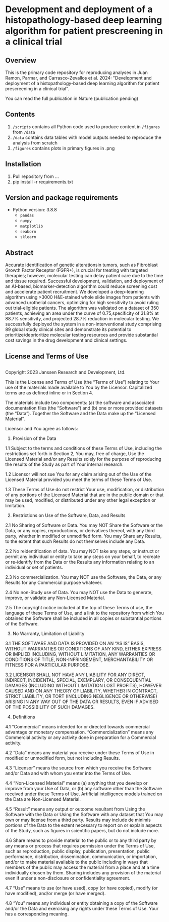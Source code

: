 # Development and deployment of a histopathology-based deep learning algorithm for patient prescreening in a clinical trial

## Overview
This is the primary code repository for reproducing analyses in Juan Ramon, Parmar, and Carrasco-Zevallos et al. 2024: "Development and deployment of a histopathology-based deep learning algorithm for patient prescreening in a clinical trial".

You can read the full publication in Nature (publication pending)

## Contents
1. `/scripts` contains all Python code used to produce content in `/figures` from `/data`
2. `/data` contains data tables with model outputs needed to reproduce the analysis from scratch
3. `/figures` contains plots in primary figures in .png

## Installation
1. Pull repository from ...
2. pip install -r requirements.txt

## Version and package requirements 
- Python version: 3.8.8
    - `pandas`
    - `numpy`
    - `matplotlib`
    - `seaborn`
    - `sklearn`
    
## Abstract 

Accurate identification of genetic alterationsin tumors, such as Fibroblast Growth Factor Receptor (FGFR+), is crucial
for treating with targeted therapies; however, molecular testing can delay patient care due to the time and tissue
required. Successful development, validation, and deployment of an AI-based, biomarker-detection algorithm could
reduce screening cost and accelerate patient recruitment. We developed a deep-learning algorithm using >3000
H&E-stained whole slide images from patients with advanced urothelial cancers, optimizing for high sensitivity to
avoid ruling out trial-eligible patients. The algorithm was validated on a dataset of 350 patients, achieving an area
under the curve of 0.75,specificity of 31.8% at 88.7% sensitivity, and projected 28.7% reduction in molecular testing.
We successfully deployed the system in a non-interventional study comprising 89 global study clinical sites and
demonstrate its potential to prioritize/deprioritize molecular testing resources and provide substantial cost savings
in the drug development and clinical settings.






## ########################
## License and Terms of Use
## ########################

Copyright 2023 Janssen Research and Development, Ltd. 

This is the License and Terms of Use (the “Terms of Use”) relating to Your use of the materials made available to You by the Licensor. Capitalized terms are as defined inline or in Section 4. 

The materials include two components: (a) the software and associated documentation files (the “Software”) and (b) one or more provided datasets (the “Data”).  Together the Software and the Data make up the “Licensed Material”.  

Licensor and You agree as follows:

1.	Provision of the Data

1.1	Subject to the terms and conditions of these Terms of Use, including the restrictions set forth in Section 2, You may, free of charge, Use the Licensed Material and/or any Results solely for the purpose of reproducing the results of the Study as part of Your internal research.

1.2	Licensor will not sue You for any claim arising out of the Use of the Licensed Material provided you meet the terms of these Terms of Use.

1.3	These Terms of Use do not restrict Your use, modification, or distribution of any portions of the Licensed Material that are in the public domain or that may be used, modified, or distributed under any other legal exception or limitation.

2.	 Restrictions on Use of the Software, Data, and Results

2.1	No Sharing of Software or Data.  You may NOT Share the Software or the Data, or any copies, reproductions, or derivatives thereof, with any third party, whether in modified or unmodified form.  You may Share any Results, to the extent that such Results do not themselves include any Data.

2.2	No reidentification of data.  You may NOT take any steps, or instruct or permit any individual or entity to take any steps on your behalf, to recreate or re-identify from the Data or the Results any information relating to an individual or set of patients.

2.3	No commercialization.  You may NOT use the Software, the Data, or any Results for any Commercial purpose whatever.

2.4	No non-Study use of Data.  You may NOT use the Data to generate, improve, or validate any Non-Licensed Material.  

2.5	The copyright notice included at the top of these Terms of use, the language of these Terms of Use, and a link to the repository from which You obtained the Software shall be included in all copies or substantial portions of the Software.

3.	 No Warranty, Limitation of Liability

3.1	THE SOFTWARE AND DATA IS PROVIDED ON AN “AS IS” BASIS, WITHOUT WARRANTIES OR CONDITIONS OF ANY KIND, EITHER EXPRESS OR IMPLIED INCLUDING, WITHOUT LIMITATION, ANY WARRANTIES OR CONDITIONS OF TITLE, NON-INFRINGEMENT, MERCHANTABILITY OR FITNESS FOR A PARTICULAR PURPOSE.

3.2	LICENSOR SHALL NOT HAVE ANY LIABILITY FOR ANY DIRECT, INDIRECT, INCIDENTAL, SPECIAL, EXEMPLARY, OR CONSEQUENTIAL DAMAGES (INCLUDING WITHOUT LIMITATION LOST PROFITS), HOWEVER CAUSED AND ON ANY THEORY OF LIABILITY, WHETHER IN CONTRACT, STRICT LIABILITY, OR TORT (INCLUDING NEGLIGENCE OR OTHERWISE) ARISING IN ANY WAY OUT OF THE DATA OR RESULTS, EVEN IF ADVISED OF THE POSSIBILITY OF SUCH DAMAGES.

4.	 Definitions

4.1	“Commercial” means intended for or directed towards commercial advantage or monetary compensation.  “Commercialization” means any Commercial activity or any activity done in preparation for a Commercial activity.

4.2	“Data” means any material you receive under these Terms of Use in modified or unmodified form, but not including Results.

4.3	“Licensor” means the source from which you receive the Software and/or Data and with whom you enter into the Terms of Use.

4.4	“Non-Licensed Material” means (a) anything that you develop or improve from your Use of Data, or (b) any software other than the Software received under these Terms of Use. Artificial intelligence models trained on the Data are Non-Licensed Material.

4.5	“Result” means any output or outcome resultant from Using the Software with the Data or Using the Software with any dataset that You may own or may license from a third party. Results may include de minimis portions of the Data to the extent necessary to report on or explain aspects of the Study, such as figures in scientific papers, but do not include more.

4.6	Share means to provide material to the public or to any third party by any means or process that requires permission under the Terms of Use, such as reproduction, public display, publication, presentation, public performance, distribution, dissemination, communication, or importation, and/or to make material available to the public including in ways that members of the public may access the material from a place and at a time individually chosen by them.  Sharing includes any provision of the material even if under a non-disclosure or confidentiality agreement. 

4.7	“Use” means to use (or have used), copy (or have copied), modify (or have modified), and/or merge (or have merged). 

4.8	“You” means any individual or entity obtaining a copy of the Software and/or the Data and exercising any rights under these Terms of Use.  Your has a corresponding meaning.

